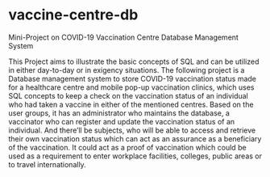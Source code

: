# vaccine-centre-db
Mini-Project on COVID-19 Vaccination Centre Database Management System

This Project aims to illustrate the basic concepts of SQL and can be utilized in either
day-to-day or in exigency situations. The following project is a Database
management system to store COVID-19 vaccination status made for a healthcare
centre and mobile pop-up vaccination clinics, which uses SQL concepts to keep a
check on the vaccination status of an individual who had taken a vaccine in either of
the mentioned centres. Based on the user groups, it has an administrator who
maintains the database, a vaccinator who can register and update the vaccination
status of an individual. And there’ll be subjects, who will be able to access and
retrieve their own vaccination status which can act as an assurance as a beneficiary
of the vaccination. It could act as a proof of vaccination which could be used as a
requirement to enter workplace facilities, colleges, public areas or to travel
internationally.
